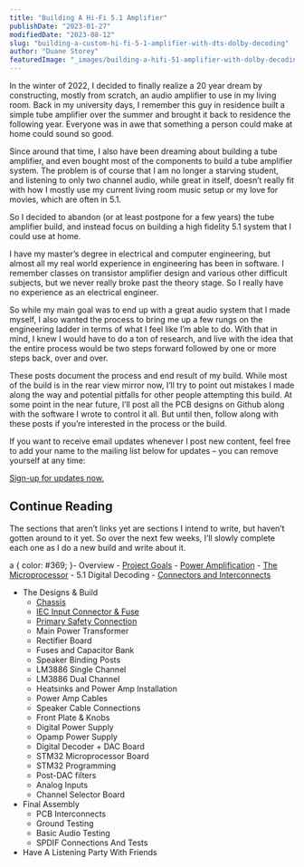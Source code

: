```yaml
---
title: "Building A Hi-Fi 5.1 Amplifier"
publishDate: "2023-01-27"
modifiedDate: "2023-08-12"
slug: "building-a-custom-hi-fi-5-1-amplifier-with-dts-dolby-decoding"
author: "Duane Storey"
featuredImage: "_images/building-a-hifi-51-amplifier-with-dolby-decoding-featured.jpeg"
---
```


In the winter of 2022, I decided to finally realize a 20 year dream by constructing, mostly from scratch, an audio amplifier to use in my living room. Back in my university days, I remember this guy in residence built a simple tube amplifier over the summer and brought it back to residence the following year. Everyone was in awe that something a person could make at home could sound so good.

Since around that time, I also have been dreaming about building a tube amplifier, and even bought most of the components to build a tube amplifier system. The problem is of course that I am no longer a starving student, and listening to only two channel audio, while great in itself, doesn’t really fit with how I mostly use my current living room music setup or my love for movies, which are often in 5.1.

So I decided to abandon (or at least postpone for a few years) the tube amplifier build, and instead focus on building a high fidelity 5.1 system that I could use at home.

I have my master’s degree in electrical and computer engineering, but almost all my real world experience in engineering has been in software. I remember classes on transistor amplifier design and various other difficult subjects, but we never really broke past the theory stage. So I really have no experience as an electrical engineer.

So while my main goal was to end up with a great audio system that I made myself, I also wanted the process to bring me up a few rungs on the engineering ladder in terms of what I feel like I’m able to do. With that in mind, I knew I would have to do a ton of research, and live with the idea that the entire process would be two steps forward followed by one or more steps back, over and over.

These posts document the process and end result of my build. While most of the build is in the rear view mirror now, I’ll try to point out mistakes I made along the way and potential pitfalls for other people attempting this build. At some point in the near future, I’ll post all the PCB designs on Github along with the software I wrote to control it all. But until then, follow along with these posts if you’re interested in the process or the build.

If you want to receive email updates whenever I post new content, feel free to add your name to the mailing list below for updates – you can remove yourself at any time:

[Sign-up for updates now.](https://mailchi.mp/4ab6ec26c7a3/custom-51-hi-fi-amplifier)

## Continue Reading

The sections that aren’t links yet are sections I intend to write, but haven’t gotten around to it yet. So over the next few weeks, I’ll slowly complete each one as I do a new build and write about it.

a { color: #369; }- Overview 
    - [Project Goals](/building-a-custom-hi-fi-5-1-amplifier-with-dts-dolby-decoding/project-goals/)
    - [Power Amplification](https://www.duanestorey.com/building-a-custom-hi-fi-5-1-amplifier-with-dts-dolby-decoding/power-amplification/)
    - [The Microprocessor](/building-a-custom-hi-fi-5-1-amplifier-with-dts-dolby-decoding/the-microprocessor/)
    - 5.1 Digital Decoding
    - [Connectors and Interconnects](/building-a-custom-hi-fi-5-1-amplifier-with-dts-dolby-decoding/connectors-and-interconnects/)
- The Designs &amp; Build 
    - [Chassis](/building-a-custom-hi-fi-5-1-amplifier-with-dts-dolby-decoding/chassis/)
    - [IEC Input Connector &amp; Fuse](https://www.duanestorey.com/building-a-custom-hi-fi-5-1-amplifier-with-dts-dolby-decoding/iec-input-connector-fuse/)
    - [Primary Safety Connection](/building-a-custom-hi-fi-5-1-amplifier-with-dts-dolby-decoding/primary-safety-connection/)
    - Main Power Transformer
    - Rectifier Board
    - Fuses and Capacitor Bank
    - Speaker Binding Posts
    - LM3886 Single Channel
    - LM3886 Dual Channel
    - Heatsinks and Power Amp Installation
    - Power Amp Cables
    - Speaker Cable Connections
    - Front Plate &amp; Knobs
    - Digital Power Supply
    - Opamp Power Supply
    - Digital Decoder + DAC Board
    - STM32 Microprocessor Board
    - STM32 Programming
    - Post-DAC filters
    - Analog Inputs
    - Channel Selector Board
- Final Assembly 
    - PCB Interconnects
    - Ground Testing
    - Basic Audio Testing
    - SPDIF Connections And Tests
- Have A Listening Party With Friends